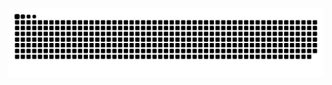 ![snake gif](https://github.com/leejongyoung/leejongyoung/blob/output/github-contribution-grid-snake.svg)